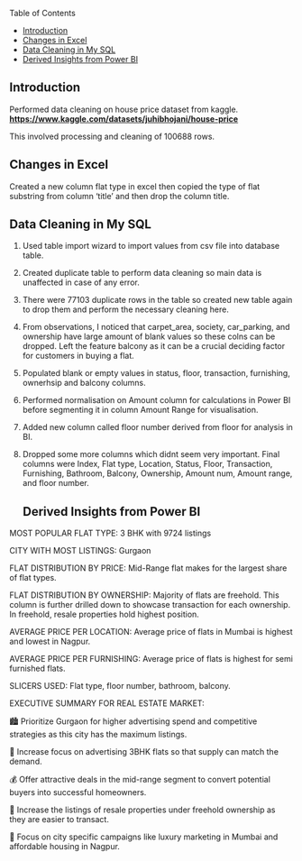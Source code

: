  Table of Contents

- [Introduction](#introduction)
- [Changes in Excel](#changes-in-excel)
- [Data Cleaning in My SQL](#data-cleaning-in-my-sql)
- [Derived Insights from Power BI](#derived-insights-from-power-bi)

   



## Introduction

Performed data cleaning on house price dataset from kaggle. **https://www.kaggle.com/datasets/juhibhojani/house-price**

This involved processing and cleaning of 100688 rows.

## Changes in Excel

Created a new column flat type in excel then copied the type of flat substring from column ‘title’ and then drop the column title.

## Data Cleaning in My SQL

1. Used table import wizard to import values from csv file into database table.
2. Created duplicate table to perform data cleaning so main data is unaffected in case of any error.
3. There were 77103 duplicate rows in the table so created new table again to drop them and perform the necessary cleaning here.
4. From observations, I noticed that carpet_area, society, car_parking, and ownership have large amount of blank values so these colns can be dropped. Left the feature balcony as it can be a crucial deciding factor for customers in buying a flat.
5. Populated blank or empty values in status, floor, transaction, furnishing, ownerhsip and balcony columns.
6. Performed normalisation on Amount column for calculations in Power BI before segmenting it in column Amount Range for visualisation.
7. Added new column called floor number derived from floor for analysis in BI.
8. Dropped some more columns which didnt seem very important. Final columns were Index, Flat type, Location, Status, Floor, Transaction, Furnishing, Bathroom, Balcony, Ownership, Amount num, Amount range, and floor number.
   
   ## Derived Insights from Power BI

MOST POPULAR FLAT TYPE: 3 BHK with 9724 listings

CITY WITH MOST LISTINGS: Gurgaon
 
FLAT DISTRIBUTION BY PRICE: Mid-Range flat makes for the largest share of flat types.

FLAT DISTRIBUTION BY OWNERSHIP: Majority of flats are freehold. This column is further drilled down to showcase transaction for each ownership. In freehold, resale properties hold highest position.

AVERAGE PRICE PER LOCATION: Average price of flats in Mumbai is highest and lowest in Nagpur.

AVERAGE PRICE PER FURNISHING: Average price of flats is highest for semi furnished flats.

SLICERS USED: Flat type, floor number, bathroom, balcony.

  EXECUTIVE SUMMARY FOR REAL ESTATE MARKET:

🏙️ Prioritize Gurgaon for higher advertising spend and competitive strategies as this city has the maximum listings. 

📢 Increase focus on advertising 3BHK flats so that supply can match the demand.

💰 Offer attractive deals in the mid-range segment to convert potential buyers into successful homeowners. 

📝  Increase the listings of resale properties under freehold ownership as they are easier to transact.

🏡 Focus on city specific campaigns like luxury marketing in Mumbai and affordable housing in Nagpur.

